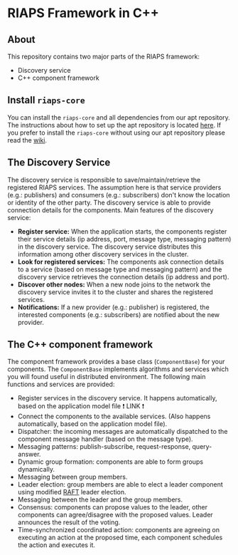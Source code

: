 # RIAPS Framework in C++

## About

This repository contains two major parts of the RIAPS framework:

* Discovery service
* C++ component framework

## Install `riaps-core`

You can install the `riaps-core` and all dependencies from our apt repository. The instructions about how to set up the apt repository is located [here](https://github.com/RIAPS/riaps.github.io/blob/develop/distro.md). If you prefer to install the `riaps-core` without using our apt repository please read the [wiki](https://github.com/RIAPS/riaps-core/wiki/Build-and-Install-riaps-core).
 
## The Discovery Service

The discovery service is responsible to save/maintain/retrieve the registered RIAPS services. The assumption here is that service providers (e.g.: publishers) and consumers (e.g.: subscribers) don't know the location or identity of the other party. The discovery service is able to provide connection details for the components. Main features of the discovery service:

* **Register service:** When the application starts, the components register their service details (ip address, port, message type, messaging pattern) in the discovery service. The discovery service distributes this information among other discovery services in the cluster.
* **Look for registered services:** The components ask connection details to a service (based on message type and messaging pattern) and the discovery service retrieves the connection details (ip address and port).
* **Discover other nodes:** When a new node joins to the network the discovery service invites it to the cluster and shares the registered services.
* **Notifications:** If a new provider (e.g.: publisher) is registered, the interested components (e.g.: subscribers) are notified about the new provider.

## The C++ component framework

The component framework provides a base class (`ComponentBase`) for your components. The `ComponentBase` implements algorithms and services which you will found useful in distributed environment. The following main functions and services are provided:

* Register services in the discovery service. It happens automatically, based on the application model file :exclamation: LINK :exclamation:
* Connect the components to the available services. (Also happens automatically, based on the application model file).
* Dispatcher: the incoming messages are automatically dispatched to the component message handler (based on the message type).
* Messaging patterns: publish-subscribe, request-response, query-answer.
* Dynamic group formation: components are able to form groups dynamically.
* Messaging between group members.
* Leader election: group members are able to elect a leader component using modified [RAFT](https://raft.github.io/) leader election.
* Messaging between the leader and the group members.
* Consensus: components can propose values to the leader, other components can agree/disagree with the proposed values. Leader announces the result of the voting.
* Time-synchronized coordinated action: components are agreeing on executing an action at the proposed time, each component schedules the action and executes it.
